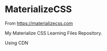 # MaterializeCSS
From https://materializecss.com

My Materialize CSS Learning Files Repository.

Using CDN

